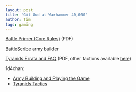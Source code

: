 ```yaml
---
layout: post
title: 'Git Gud at Warhammer 40,000'
author: Tim
tags: gaming
---
```


[Battle Primer (Core Rules)](../../../../../papers/warhammer_40000_en.pdf) (PDF)  

[BattleScribe](https://battlescribe.net/) army builder  

[Tyranids Errata and FAQ](../../../../../papers/warhammer_40000_tyranids_en.pdf) (PDF, other factions available [here](https://www.warhammer-community.com/faqs/#warhammer-40000))  

1d4chan:
* [Army Building and Playing the Game](https://1d4chan.org/wiki/Warhammer_40,000/Tactics(8E))
* [Tyranids Tactics](https://1d4chan.org/wiki/Warhammer_40,000/Tactics/Tyranids(8E))  
